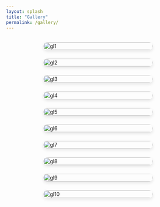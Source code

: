 ```yaml
---
layout: splash
title: "Gallery"
permalink: /gallery/
---
```


<style>
.gallery-container {
  display: flex;
  flex-wrap: wrap;
  justify-content: center;
  gap: 1.5rem;
  margin-top: 2rem;
}

.gallery-container img {
  max-width: 300px;
  width: 100%;
  height: auto;
  border-radius: 10px;
  box-shadow: 0 4px 8px rgba(0,0,0,0.1);
}
</style>

<div class="gallery-container">
  <img src="{{ '/images/gl1.png' | relative_url }}" alt="gl1">
  <img src="{{ '/images/gl2.png' | relative_url }}" alt="gl2">
  <img src="{{ '/images/gl3.png' | relative_url }}" alt="gl3">
  <img src="{{ '/images/gl4.png' | relative_url }}" alt="gl4">
  <img src="{{ '/images/gl5.png' | relative_url }}" alt="gl5">
  <img src="{{ '/images/gl6.png' | relative_url }}" alt="gl6">
  <img src="{{ '/images/gl7.png' | relative_url }}" alt="gl7">
  <img src="{{ '/images/gl8.png' | relative_url }}" alt="gl8">
  <img src="{{ '/images/gl9.png' | relative_url }}" alt="gl9">
  <img src="{{ '/images/gl10.png' | relative_url }}" alt="gl10">
</div>

